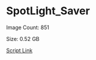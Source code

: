 # SpotLight_Saver

Image Count: 851

Size: 0.52 GB

[Script Link](https://github.com/liuyal/Archive/blob/master/Python/Utilities/Miscellaneous/spotlight_saver.py)